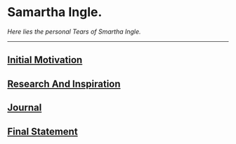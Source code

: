 # Samartha Ingle.

_Here lies the personal Tears of Smartha Ingle._

---

## [Initial Motivation](./Motivation.md)
## [Research And Inspiration](./ResearchAndInspiration.md)
## [Journal](./Journal.md)
## [Final Statement](./FinalStatement.md)